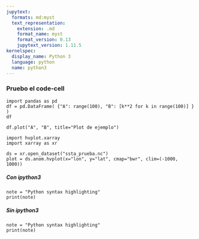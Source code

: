 ```yaml
---
jupytext:
  formats: md:myst
  text_representation:
    extension: .md
    format_name: myst
    format_version: 0.13
    jupytext_version: 1.11.5
kernelspec:
  display_name: Python 3
  language: python
  name: python3
---
```


### Pruebo el code-cell

```{code-cell}
import pandas as pd
df = pd.DataFrame( {"A": range(100), "B": [k**2 for k in range(100)] } )
df
```

```{code-cell}
df.plot("A", "B", title="Plot de ejemplo")
```

```{code-cell}
import hvplot.xarray
import xarray as xr

ds = xr.open_dataset("ssta_prueba.nc")
plot = ds.anom.hvplot(x="lon", y="lat", cmap="bwr", clim=(-1000, 1000))
```


##### Con ipython3
```{code-cell} ipython3
note = "Python syntax highlighting"
print(note)
```

##### Sin ipython3
```{code-cell}
note = "Python syntax highlighting"
print(note)
```